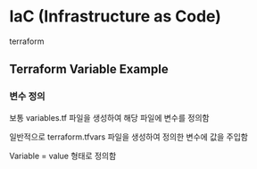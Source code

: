 # IaC (Infrastructure as Code)

terraform

## Terraform Variable Example

### 변수 정의

보통 variables.tf 파일을 생성하여 해당 파일에 변수를 정의함

일반적으로 terraform.tfvars 파일을 생성하여 정의한 변수에 값을 주입함

Variable = value 형태로 정의함
